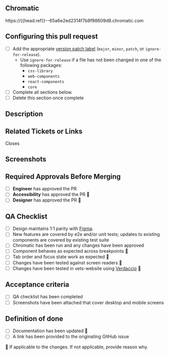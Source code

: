 ## Chromatic
<!-- DO NOT REMOVE - This `{{head.ref}}` is a placeholder for a CI job - it will be updated automatically -->
https://{{head.ref}}--65a6e2ed2314f7b8f98609d8.chromatic.com

## Configuring this pull request
- [ ] Add the appropriate [version patch label](https://github.com/department-of-veterans-affairs/component-library#how-to-choose-a-version-number) (`major`, `minor`, `patch`, or `ignore-for-release`).
    - Use `ignore-for-release` if a file has not been changed in one of the following packages: 
        - `css-library`
        - `web-components`
        - `react-components`
        - `core`
- [ ] Complete all sections below.
- [ ] Delete this section once complete

<!--
See also the Code Review Guiding Principles and Review guide for the component-library (internal link):
    https://vfs.atlassian.net/wiki/spaces/DST/pages/3509026855/Code+Review+Guiding+Principles+and+Review+guide+for+the+component-library
-->

## Description

<!-- 
Add a description even if it's just a short summary. Try not to make the reviewer figure out what the PR is trying to accomplish and don’t make assumptions about their understanding of the changes.
-->

## Related Tickets or Links

<!-- 
Link to any related issues, PRs, Slack conversations, or anything else relevant to documenting the changes.
-->

Closes <ticket>

## Screenshots

<!-- 
If there are any visual changes, screenshots should be added here.
-->

## Required Approvals Before Merging
- [ ] **Engineer** has approved the PR
- [ ] **Accessibility** has approved the PR 🔅
- [ ] **Designer** has approved the PR 🔅

## QA Checklist
- [ ] Design maintains 1:1 parity with [Figma](https://www.figma.com/files/1499394822283304153/project/105082786?fuid=1192586511403544015). 
- [ ] New features are covered by e2e and/or unit tests; updates to existing components are covered by existing test suite
- [ ] Chromatic has been run and any changes have been approved
- [ ] Component behaves as expected across breakpoints 🔅
- [ ] Tab order and focus state work as expected 🔅
- [ ] Changes have been tested against screen readers 🔅
- [ ] Changes have been tested in vets-website using [Verdaccio](https://github.com/department-of-veterans-affairs/component-library?tab=readme-ov-file#local-testing-in-vets-website-with-verdaccio) 🔅

## Acceptance criteria
- [ ] QA checklist has been completed
- [ ] Screenshots have been attached that cover desktop and mobile screens

## Definition of done
- [ ] Documentation has been updated 🔅
- [ ] A link has been provided to the originating GitHub issue

🔅 If applicable to the changes. If not applicable, provide reason why.